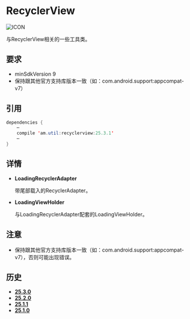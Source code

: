 # RecyclerView
![ICON](https://raw.githubusercontent.com/AlexMofer/ProjectX/master/support/icon.png)

与RecyclerView相关的一些工具类。
## 要求
- minSdkVersion 9
- 保持跟其他官方支持库版本一致（如：com.android.support:appcompat-v7）

## 引用
```java
dependencies {
    ⋯
    compile 'am.util:recyclerview:25.3.1'
    ⋯
}
```
## 详情
- **LoadingRecyclerAdapter**

    带尾部载入的RecyclerAdapter。
- **LoadingViewHolder**

    与LoadingRecyclerAdapter配套的LoadingViewHolder。

## 注意
- 保持跟其他官方支持库版本一致（如：com.android.support:appcompat-v7），否则可能出现错误。

## 历史
- [**25.3.0**](https://bintray.com/alexmofer/maven/RecyclerView/25.3.0)
- [**25.2.0**](https://bintray.com/alexmofer/maven/RecyclerView/25.2.0)
- [**25.1.1**](https://bintray.com/alexmofer/maven/RecyclerView/25.1.1)
- [**25.1.0**](https://bintray.com/alexmofer/maven/RecyclerView/25.1.0)